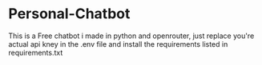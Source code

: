 # Personal-Chatbot
This is a Free chatbot i made in python and openrouter, just replace you're actual api kney in the .env file and install the requirements listed in requirements.txt
